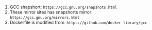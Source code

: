 1. GCC shapshort: `https://gcc.gnu.org/snapshots.html`
2. These mirror sites has snapshorts mirror: `https://gcc.gnu.org/mirrors.html`
3. Dockerfile is modified from:  `https://github.com/docker-library/gcc`